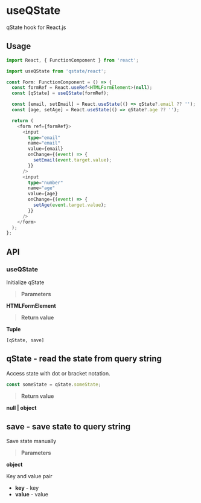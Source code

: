 # useQState

qState hook for React.js

## Usage

```ts
import React, { FunctionComponent } from 'react';

import useQState from 'qstate/react';

const Form: FunctionComponent = () => {
  const formRef = React.useRef<HTMLFormElement>(null);
  const [qState] = useQState(formRef);

  const [email, setEmail] = React.useState(() => qState?.email ?? '');
  const [age, setAge] = React.useState(() => qState?.age ?? '');

  return (
    <form ref={formRef}>
      <input
        type="email"
        name="email"
        value={email}
        onChange={(event) => {
          setEmail(event.target.value);
        }}
      />
      <input
        type="number"
        name="age"
        value={age}
        onChange={(event) => {
          setAge(event.target.value);
        }}
      />
    </form>
  );
};
```

## API

### useQState

Initialize qState

> **Parameters**

**HTMLFormElement**

> **Return value**

**Tuple**

`[qState, save]`

## qState - read the state from query string

Access state with dot or bracket notation.

```ts
const someState = qState.someState;
```

> **Return value**

**null | object**

## save - save state to query string

Save state manually

> **Parameters**

**object**

Key and value pair

- **key** - key
- **value** - value
